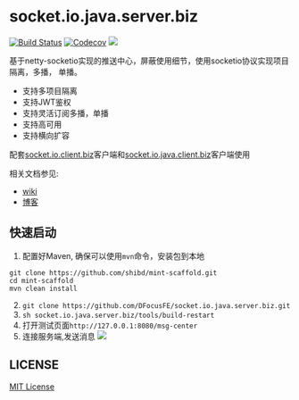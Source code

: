 # socket.io.java.server.biz

[![Build Status](https://travis-ci.org/DFocusGroup/socket.io.java.server.biz.png?branch=master)](https://travis-ci.org/DFocusGroup/socket.io.java.server.biz)
[![Codecov](https://codecov.io/gh/DFocusGroup/socket.io.java.server.biz/branch/master/graph/badge.svg)](https://codecov.io/gh/DFocusGroup/socket.io.java.server.biz/branch/master)
![][license-url]

基于netty-socketio实现的推送中心，屏蔽使用细节，使用socketio协议实现项目隔离，多播，
单播。
- 支持多项目隔离
- 支持JWT鉴权
- 支持灵活订阅多播，单播
- 支持高可用
- 支持横向扩容

配套[socket.io.client.biz](https://github.com/DFocusFE/socket.io.client.biz)客户端和[socket.io.java.client.biz](https://github.com/DFocusFE/socket.io.java.client.biz)客户端使用

相关文档参见: 
- [wiki](https://github.com/DFocusFE/socket.io.java.server.biz/wiki)   
- [博客](https://shibd.github.io/2019/08/15/Message-Center-1/)

## 快速启动
1. 配置好Maven, 确保可以使用`mvn`命令，安装包到本地
``` shell
git clone https://github.com/shibd/mint-scaffold.git
cd mint-scaffold
mvn clean install
```
2. `git clone https://github.com/DFocusFE/socket.io.java.server.biz.git`
3. `sh socket.io.java.server.biz/tools/build-restart`
4. 打开测试页面`http://127.0.0.1:8080/msg-center`
5. 连接服务端,发送消息
![](./doc/ui.jpg)



## LICENSE

[MIT License](https://raw.githubusercontent.com/DFocusGroup/socket.io.java.server.biz/master/LICENSE)

[license-url]: https://img.shields.io/github/license/DFocusGroup/socket.io.java.server.biz
